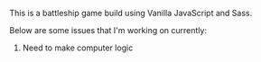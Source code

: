 This is a battleship game build using Vanilla JavaScript and Sass.



Below are some issues that I'm working on currently:

1. Need to make computer logic